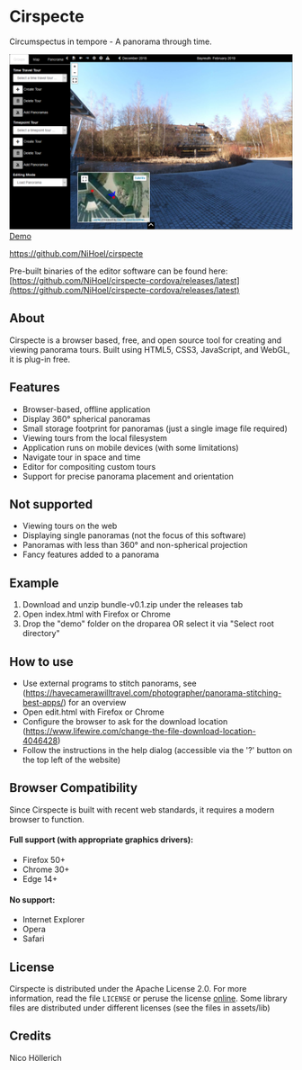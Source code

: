# Cirspecte
Circumspectus in tempore - A panorama through time.

[![Demo](screenshot.jpg?raw=true "Screenshot")](https://nihoel.github.io/cirspecte/index.html?tour=https%3A%2F%2Fnihoel.github.io%2Fcirspecte-demo%2Ftour.json)
[Demo](https://nihoel.github.io/cirspecte/index.html?tour=https%3A%2F%2Fnihoel.github.io%2Fcirspecte-demo%2Ftour.json)

https://github.com/NiHoel/cirspecte

Pre-built binaries of the editor software can be found here: [https://github.com/NiHoel/cirspecte-cordova/releases/latest](https://github.com/NiHoel/cirspecte-cordova/releases/latest)

## About
Cirspecte is a browser based, free, and open source tool for creating and viewing panorama tours. Built using HTML5, CSS3, JavaScript, and WebGL, it is plug-in free.

## Features
* Browser-based, offline application
* Display 360° spherical panoramas
* Small storage footprint for panoramas (just a single image file required)
* Viewing tours from the local filesystem
* Application runs on mobile devices (with some limitations)
* Navigate tour in space and time
* Editor for compositing custom tours
* Support for precise panorama placement and orientation

## Not supported
* Viewing tours on the web
* Displaying single panoramas (not the focus of this software)
* Panoramas with less than 360° and non-spherical projection
* Fancy features added to a panorama

## Example
1. Download and unzip bundle-v0.1.zip under the releases tab
2. Open index.html with Firefox or Chrome
3. Drop the "demo" folder on the droparea OR select it via "Select root directory"

## How to use
* Use external programs to stitch panorams, see (https://havecamerawilltravel.com/photographer/panorama-stitching-best-apps/) for an overview
* Open edit.html with Firefox or Chrome 
* Configure the browser to ask for the download location (https://www.lifewire.com/change-the-file-download-location-4046428)
* Follow the instructions in the help dialog (accessible via the '?' button on the top left of the website)


## Browser Compatibility
Since Cirspecte is built with recent web standards, it requires a modern browser to function.

#### Full support (with appropriate graphics drivers):
* Firefox 50+
* Chrome 30+
* Edge 14+

#### No support:
* Internet Explorer
* Opera
* Safari

## License
Cirspecte is distributed under the Apache License 2.0. For more information, read the file `LICENSE` or peruse the license [online](https://github.com/nihoel/cirspecte/blob/master/LICENSE).
Some library files are distributed under different licenses (see the files in assets/lib)


## Credits
Nico Höllerich

